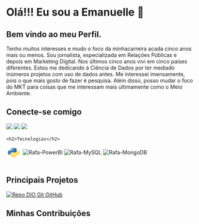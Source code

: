 
<div>
    <h1>Olá!!! Eu sou a Emanuelle 👋 </h1>
    <h2>Bem vindo ao meu Perfil.</h2>
    <p> Tenho muitos interesses e mudo o foco da minhacarreira acada cinco anos mais ou menos. Sou jornalista, especializada em Relações Públicas e depois em Marketing Digital. Nos últimos cinco anos vivi em cinco países diferentes. Estou me dedicando à Ciência de Dados por ter mediado inúmeros projetos com uso de dados antes. Me interessei imensamente, pois o que mais gosto de fazer é pesquisa. Além disso, posso mudar o foco do MKT para coisas que me interessam mais ultimamente como o Meio Ambiente.
   
</div>
<div>
    <h2>Conecte-se comigo</h2>
   <a href="https://www.linkedin.com/in/emanuellebezerra/" target="_blank"><img src="https://img.shields.io/badge/-LinkedIn-%230077B5?style=for-the-badge&logo=linkedin&logoColor=white" target="_blank"></a> 
   <a href="https://discord.gg/emanuellebe" target="83Rfl#3843"><img src="https://img.shields.io/badge/Discord-7289DA?style=for-the-badge&logo=discord&logoColor=white" target="_blank"></a> 
    <a href = "mailto:emanuellebs@gmail.com"><img src="https://img.shields.io/badge/-Gmail-%23333?style=for-the-badge&logo=gmail&logoColor=white" target="_blank"></a>
</div>

    <h2>Tecnologias</h2>
  <img align="center" alt="Rafa-Python" height="30" width="40" src="https://raw.githubusercontent.com/devicons/devicon/master/icons/python/python-original.svg">
  <img align="center" alt="Rafa-PowerBI" height="30" width="30" src="https://e7.pngegg.com/pngimages/252/727/png-clipart-power-bi-business-intelligence-microsoft-analytics-microsoft-text-rectangle.png">
  <img align="center" alt="Rafa-MySQL" height="30" width="40" src="https://cdn.jsdelivr.net/gh/devicons/devicon/icons/mysql/mysql-original-wordmark.svg">
  <img align="center" alt="Rafa-MongoDB" height="30" width="40" src="https://www.pngall.com/wp-content/uploads/13/Mongodb-PNG-Image-HD.png">
  
</div>
<br>
<br>

## Principais Projetos
[![Repo DIO Git GitHub](https://github-readme-stats.vercel.app/api/pin/?username=elidianaandrade&repo=dio-lab-open-source&bg_color=000&border_color=30A3DC&show_icons=true&icon_color=30A3DC&title_color=E94D5F&text_color=FFF)](https://github.com/elidianaandrade/dio-lab-open-source)


## Minhas Contribuições
